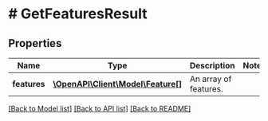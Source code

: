 # # GetFeaturesResult

## Properties

Name | Type | Description | Notes
------------ | ------------- | ------------- | -------------
**features** | [**\OpenAPI\Client\Model\Feature[]**](Feature.md) | An array of features. |

[[Back to Model list]](../../README.md#models) [[Back to API list]](../../README.md#endpoints) [[Back to README]](../../README.md)

